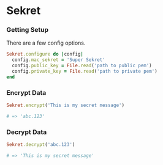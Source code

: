 # Sekret


### Getting Setup

There are a few config options.

```ruby
Sekret.configure do |config|
  config.mac_sekret = 'Super Sekret'
  config.public_key = File.read('path to public pem')
  config.private_key = File.read('path to private pem')
end
```

### Encrypt Data

```ruby
Sekret.encrypt('This is my secret message')

# => 'abc.123'
```

### Decrypt Data

```ruby
Sekret.decrypt('abc.123')

# => 'This is my secret message'
```
